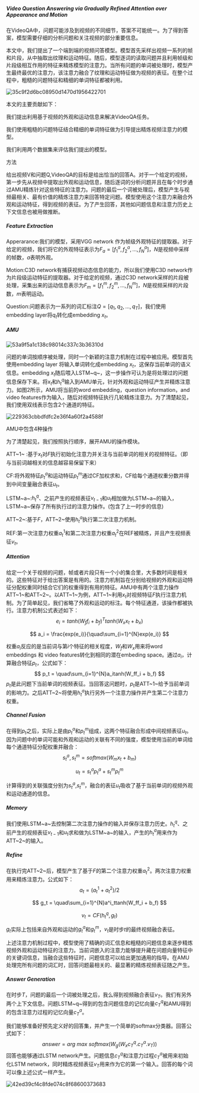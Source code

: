 ##### Video Question Answering via Gradually Refined Attention over Appearance and Motion

在VideoQA中，问题可能涉及到视频的不同细节，答案不可能统一。为了得到答案，模型需要仔细的分析问题和关注视频的部分重要信息。

本文中，我们提出了一个端到端的视频问答模型。模型首先采样出视频一系列的帧和片段，从中抽取出纹理和运动特征。随后，模型逐词的读取问题并且利用帧级和片段级相互作用的特征来精炼模型的注意力。当所有问题的单词被处理时，模型产生最终最优的注意力，该注意力融合了纹理和运动特征做为视频的表征。在整个过程中，粗糙的问题特征和精细的单词特征都被利用。

![35c9f2d6bc08950d1470d1956422701](./35c9f2d6bc08950d1470d1956422701.png)

本文的主要贡献如下：

我们提出利用基于视频的外观和运动信息来解决VideoQA任务。

我们使用粗糙的问题特征结合精细的单词特征做为引导提出精炼视频注意力的模型。

我们利用两个数据集来评估我们提出的模型。

方法

给出视频V和问题Q,VideoQA的目标是给出恰当的回答A。对于一个给定的视频，第一步先从视频中提取出外观和运动信息，随后逐词的分析问题并且在每个时步通过AMU精炼针对这些特征的注意力。问题的最后一个词被处理后，模型产生与视频最相关、最有价值的精炼注意力来回答特定问题。模型使用这个注意力来融合外观和运动特征，得到视频的表征。为了产生回答，其他如问题信息和注意力历史上下文信息也被用做推断。

##### Feature Extraction

Apperarance:我们的模型，采用VGG network 作为帧级外观特征的提取器。对于给定的视频，我们将它的外观特征表示为$F_a = [f^a_1,f^a_2,...,f^a_N]$，$N$是视频中采样的帧数，$a$表明外观。

Motion:C3D network有捕获视频动态信息的能力，所以我们使用C3D network作为片段级运动特征的提取器。对于给定的视频，通过C3D network采样的片段被处理，采集出来的运动信息表示为$F_m = [f^m_1,f^m_2,...,f^m_N]$，$N$是视频采样的片段数，$m$表明运动。 

Question:问题表示为一系列的词汇标注$Q = [q_1,q_2,...,q_T]$，我们使用embedding layer将$q_t$转化成embedding $x_t$。

##### AMU

![53a9f5a1c138c98014c337c3b36310d](./53a9f5a1c138c98014c337c3b36310d.png)

问题的单词按顺序被处理，同时一个新颖的注意力机制在过程中被应用。模型首先使用embedding layer 将输入单词转化成embedding $x_t$，这保存当前单词的语义信息。embedding $x_t$随后喂入LSTM~q~，这一步操作可认为是将处理过的问题信息保存下来。将$x_t$和$h^q_t$输入到AMU单元，针对外观和运动特征产生并精炼注意力。如图2所示，AMU将当前的word embedding，question information，and video features作为输入，随后对视频特征执行几轮精炼注意力。为了清楚起见，我们使用双线表示包含2个通道的特征。

![229363cbbdfdfc2e36f4a60f2a4588f](./229363cbbdfdfc2e36f4a60f2a4588f.png)

AMU中包含4种操作

为了清楚起见，我们按照执行顺序，展开AMU的操作模块。

ATT~1~ :基于$x_t$对$F$执行初始化注意力并关注与当前单词的相关的视频特征。（即与当前词越相关的信息越容易保留下来）

CF:将外观特征$p^a_t$和运动特征$p^m_t$通过CF加权求和，CF给每个通道权重分数并得到中间变量融合表征$u_t$。

LSTM~a~:$h^q_t$、之前产生的视频表征$v_{t-1}$和$u_t$相加做为LSTM~a~的输入，LSTM~a~保存了所有执行过的注意力操作。(包含了上一时步的信息)

ATT~2~:基于$F$，ATT~2~使用$h^a_t$执行第二次注意力机制。

REF:第一次注意力权重$a^1_t$和第二次注意力权重$a^2_t$在REF被精炼，并且产生视频表征$v_t$。

##### Attention

给定一个关于视频的问题，帧或者片段只有一个小的集合里，大多数时间是相关的。这些特征对于给出答案是有用的。注意力机制旨在分别给视频的外观和运动特征分配权重同时结合它们的权重得到有用的特征。AMU中有两个注意力操作ATT~1~和ATT~2~。以ATT~1~为例，ATT~1~利用$x_t$对视频特征$F$执行注意力机制。为了简单起见，我们省略了外观和运动的标注。每个特征通道，该操作都被执行。注意力机制公式表述如下：
$$
e_i = tanh(W_ff_i + b_f)^Ttanh(W_xx_t + b_x)
$$

$$
a_i = \frac{exp(e_i)}{\quad\sum_{i=1}^{N}exp(e_i)}
$$

权重$a_i$反应的是当前词与第$i$个特征的相关程度，$W_f$和$W_x$用来将word embeddings 和 video features转化到相同的潜在embeding space。通过$a_i$，计算融合特征$p_t$，公式如下：
$$
p_t = \quad\sum_{i=1}^{N}a_itanh(W_ff_i + b_f)
$$
$p_t$是此问题下当前单词的视频表征。当回答这问题时，$p_t$是ATT~1~给予当前单词的影响力。之后ATT~2~将使用$h^a_t$执行另外一个注意力操作并产生第二个注意力权重。

##### Channel Fusion

在得到$p_t$之后，实际上是由$p^a_t$和$p^m_t$组成，这两个特征融合形成中间视频表征$u_t$。因为问题中的单词可能和外观和运动的关联有不同的强度，模型使用当前的单词给每个通道特征分配权重并融合：
$$
s^a_t,s^m_t = softmax(W_mx_t + b_m)
$$

$$
u_t = s^a_tp^a_t + s^m_tp^m_t
$$

计算得到的关联强度分别为$s^a_t$,$s^m_t$，融合的表征$u_t$吸收了基于当前单词的视频外观和运动通道的信息。

##### Memory

我们使用LSTM~a~去控制第二次注意力操作的输入并保存注意力历史。$h^q_t$、之前产生的视频表征$v_{t-1}$和$u_t$求和做为LSTM~a~的输入，产生的$h^a_t$用来作为ATT~2~的输入。

##### Refine

在执行完ATT~2~后，模型产生了基于$F$的第二个注意力权重$a^2_t$。两次注意力权重用来精炼注意力。公式如下：
$$
a_t = (a^1_t + a^2_t)/2
$$

$$
g_t = \quad\sum_{i=1}^{N}a^i_ttanh(W_ff_i + b_f)
$$

$$
v_t = CF(h^q_t,g_t)
$$

$g_t$实际上包括来自外观和运动的$g^a_t$和$g^m_t$，$v_t$是时步$t$的最终视频融合表征。

上述注意力机制过程中，模型使用了精确的词汇信息和粗糙的问题信息来逐步精炼视频外观和运动特征的注意力。当前词嵌入的注意力能够提升藏在问题向量特征中的关键词信息，当融合这些特征时，问题信息可以给出更加通用的指导。在AMU处理完所有问题的词汇时，回答问题最相关的、最显著的精炼视频表征随之产生。

##### Answer Generation

在时步$T$，问题的最后一个词被处理之后，我么得到视频融合表征$v_T$。我们有另外两个上下文信息。问题LSTM~q~得到的包含问题信息的记忆向量$c^q_T$和AMU得到的包含注意力过程的记忆向量$c^a_T$。

我们能够准备好预先定义好的回答集，并产生一个简单的softmax分类器。回答公式如下：
$$
answer = arg\ max\ softmax(W_g(W_xc^q_T.c^a_T.v_T))
$$
回答也能够通过LSTM network产生。问题信息$c^q_T$和注意力过程$c^a_T$被用来初始化LSTM network，同时精炼视频表征$v_T$用来作为它的第一个输入。回答的每个词可以像上述公式一样产生。

![42ed39cf4c8fde074c8f68600373683](./42ed39cf4c8fde074c8f68600373683.png)

